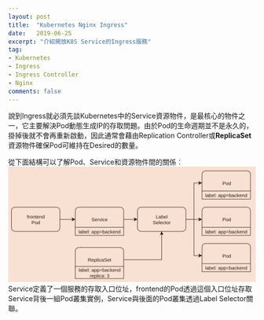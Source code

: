 ```yaml
---
layout: post
title:  "Kubernetes Nginx Ingress"
date:   2019-06-25
excerpt: "介紹開放K8S Service的Ingress服務"
tag:
- Kubernetes 
- Ingress  
- Ingress Controller 
- Nginx  
comments: false
---  
```

說到Ingress就必須先談Kubernetes中的Service資源物件，是最核心的物件之一，它主要解決Pod動態生成IP的存取問題。由於Pod的生命週期並不是永久的，掛掉後就不會再重新啟動，因此通常會藉由Replication Controller或**ReplicaSet**資源物件確保Pod可維持在Desired的數量。   

從下面結構可以了解Pod、Service和資源物件間的關係︰   
![Service Architecture](https://github.com/kisekitw/kisekitw.github.io/blob/master/assets/img/1080625/ServiceArchi.png?raw=true)   
Service定義了一個服務的存取入口位址，frontend的Pod透過這個入口位址存取Service背後一組Pod叢集實例，Service與後面的Pod叢集透過Label Selector關聯。   

